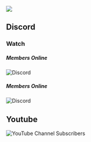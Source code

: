 ![](https://i.ibb.co/SBYdb9h/kmacros-logo-1-1.png)



## Discord
### Watch
##### Members Online
![Discord](https://img.shields.io/discord/1144003762013360149?style=flat-square&label=Discord%20Chat%3A%20&color=%23FF0000)
##### Members Online
![Discord](https://img.shields.io/discord/1144003762013360149?style=flat-square&label=Discord%20Chat%3A%20&color=%23FF0000)

## Youtube

![YouTube Channel Subscribers](https://img.shields.io/youtube/channel/subscribers/UCrsvvZRgdDJZ0JegEdJdAWg?style=flat-square&logoColor=%230000CC&label=Youtube%20Subs%3A&labelColor=%23000000&color=%230000FF)
